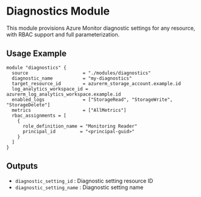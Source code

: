 # Diagnostics Module

This module provisions Azure Monitor diagnostic settings for any resource, with RBAC support and full parameterization.

## Usage Example
```hcl
module "diagnostics" {
  source                    = "./modules/diagnostics"
  diagnostic_name           = "my-diagnostics"
  target_resource_id        = azurerm_storage_account.example.id
  log_analytics_workspace_id = azurerm_log_analytics_workspace.example.id
  enabled_logs              = ["StorageRead", "StorageWrite", "StorageDelete"]
  metrics                   = ["AllMetrics"]
  rbac_assignments = [
    {
      role_definition_name = "Monitoring Reader"
      principal_id         = "<principal-guid>"
    }
  ]
}
```

## Outputs
- `diagnostic_setting_id`   : Diagnostic setting resource ID
- `diagnostic_setting_name` : Diagnostic setting name
